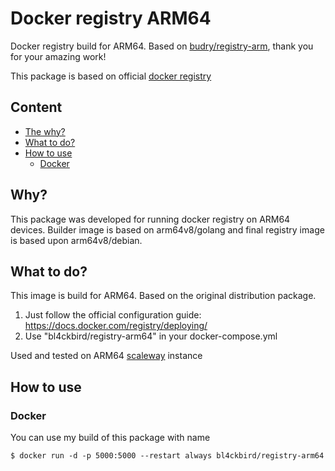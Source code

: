 # Docker registry ARM64

Docker registry build for ARM64. Based on [budry/registry-arm](https://hub.docker.com/r/budry/registry-arm/), thank you for your amazing work!

This package is based on official [docker registry](https://github.com/docker/distribution-library-image/)

## Content

* [The why?](#Why?)
* [What to do?](#What-to-do?)
* [How to use](#how-to-use)
    * [Docker](#docker)

## Why?

This package was developed for running docker registry on ARM64 devices. Builder image is based on arm64v8/golang and final registry image is based upon arm64v8/debian.


## What to do?

This image is build for ARM64. Based on the original distribution package.  
1. Just follow the official configuration guide: https://docs.docker.com/registry/deploying/
2. Use "bl4ckbird/registry-arm64" in your docker-compose.yml

Used and tested on ARM64 [scaleway](http://scaleway.com) instance

## How to use 


### Docker 

You can use my build of this package with name 

```shell
$ docker run -d -p 5000:5000 --restart always bl4ckbird/registry-arm64
```

